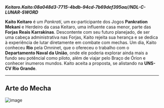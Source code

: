 ***Keitaro.Kaito:08a048d3-7715-4bdb-94cd-7b69def395aa//NDL-C-LUNAR-SWORD***

**Kaito Keitaro** é um *Pankrati*, um ex-participante dos Jogos **Pankration Mekani** e Herdeiro da casa Keitaro, uma influente casa menor, parte das **Forjas Reais Karrakinas**. Descontente com seu futuro planejado, de ser uma cabeça administrativa nas Forjas, Kaito rejeita sua herança e se dedica à experiência de lutar diretamente em combate com mechas. Um dia, Kaito conheceu **Rio** pela Omninet, que o ofereceu o trabalho com o **Departamento Naval da União**, onde ele poderia explorar ainda mais a fundo seu potêncial como piloto, além de viajar pelo Braço de Órion e conhecer inumeros mundos. Kaito aceita a proposta, se alistando na **UNS-CV Rio Grande**.

---
## Arte do Mecha 
![image](/mechs/Hayai%20Ite.png)



